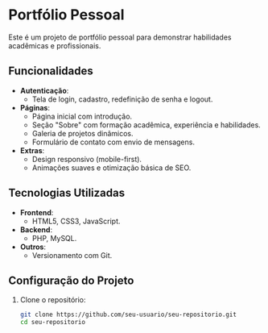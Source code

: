 # Portfólio Pessoal

Este é um projeto de portfólio pessoal para demonstrar habilidades acadêmicas e profissionais.

## **Funcionalidades**
- **Autenticação**:
  - Tela de login, cadastro, redefinição de senha e logout.
- **Páginas**:
  - Página inicial com introdução.
  - Seção "Sobre" com formação acadêmica, experiência e habilidades.
  - Galeria de projetos dinâmicos.
  - Formulário de contato com envio de mensagens.
- **Extras**:
  - Design responsivo (mobile-first).
  - Animações suaves e otimização básica de SEO.

## **Tecnologias Utilizadas**
- **Frontend**:
  - HTML5, CSS3, JavaScript.
- **Backend**:
  - PHP, MySQL.
- **Outros**:
  - Versionamento com Git.

## **Configuração do Projeto**
1. Clone o repositório:
   ```bash
   git clone https://github.com/seu-usuario/seu-repositorio.git
   cd seu-repositorio
